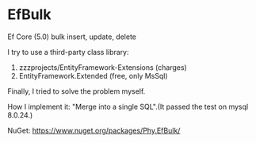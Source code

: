 # EfBulk
Ef Core (5.0) bulk insert, update, delete

I try to use a third-party class library:
 1. zzzprojects/EntityFramework-Extensions (charges)
 2. EntityFramework.Extended (free, only MsSql) 

Finally, I tried to solve the problem myself.

How I implement it: "Merge into a single SQL".(It passed the test on mysql 8.0.24.)


NuGet: https://www.nuget.org/packages/Phy.EfBulk/
